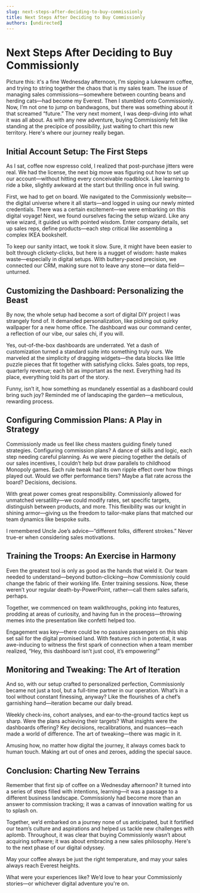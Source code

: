 ```yaml
---
slug: next-steps-after-deciding-to-buy-commissionly
title: Next Steps After Deciding to Buy Commissionly
authors: [undirected]
---
```



# Next Steps After Deciding to Buy Commissionly

Picture this: it's a fine Wednesday afternoon, I’m sipping a lukewarm coffee, and trying to string together the chaos that is my sales team. The issue of managing sales commissions—somewhere between counting beans and herding cats—had become my Everest. Then I stumbled onto Commissionly. Now, I’m not one to jump on bandwagons, but there was something about it that screamed “future.” The very next moment, I was deep-diving into what it was all about. As with any new adventure, buying Commissionly felt like standing at the precipice of possibility, just waiting to chart this new territory. Here's where our journey really began.

## Initial Account Setup: The First Steps

As I sat, coffee now espresso cold, I realized that post-purchase jitters were real. We had the license, the next big move was figuring out how to set up our account—without hitting every conceivable roadblock. Like learning to ride a bike, slightly awkward at the start but thrilling once in full swing.

First, we had to get on board. We navigated to the Commissionly website—the digital universe where it all starts—and logged in using our newly minted credentials. There was a certain excitement—we were embarking on this digital voyage! Next, we found ourselves facing the setup wizard. Like any wise wizard, it guided us with pointed wisdom. Enter company details, set up sales reps, define products—each step critical like assembling a complex IKEA bookshelf.

To keep our sanity intact, we took it slow. Sure, it might have been easier to bolt through clickety-clicks, but here is a nugget of wisdom: haste makes waste—especially in digital setups. With buttery-paced precision, we connected our CRM, making sure not to leave any stone—or data field—unturned.

## Customizing the Dashboard: Personalizing the Beast

By now, the whole setup had become a sort of digital DIY project I was strangely fond of. It demanded personalization, like picking out quirky wallpaper for a new home office. The dashboard was our command center, a reflection of our vibe, our sales chi, if you will.

Yes, out-of-the-box dashboards are underrated. Yet a dash of customization turned a standard suite into something truly ours. We marveled at the simplicity of dragging widgets—the data blocks like little puzzle pieces that fit together with satisfying clicks. Sales goats, top reps, quarterly revenue; each bit as important as the next. Everything had its place, everything told its part of the story.

Funny, isn’t it, how something as mundanely essential as a dashboard could bring such joy? Reminded me of landscaping the garden—a meticulous, rewarding process.

## Configuring Commission Plans: A Play in Strategy

Commissionly made us feel like chess masters guiding finely tuned strategies. Configuring commission plans? A dance of skills and logic, each step needing careful planning. As we were piecing together the details of our sales incentives, I couldn’t help but draw parallels to childhood Monopoly games. Each rule tweak had its own ripple effect over how things played out. Would we offer performance tiers? Maybe a flat rate across the board? Decisions, decisions.

With great power comes great responsibility. Commissionly allowed for unmatched versatility—we could modify rates, set specific targets, distinguish between products, and more. This flexibility was our knight in shining armor—giving us the freedom to tailor-make plans that matched our team dynamics like bespoke suits.

I remembered Uncle Joe’s advice—“different folks, different strokes.” Never true-er when considering sales motivations.

## Training the Troops: An Exercise in Harmony

Even the greatest tool is only as good as the hands that wield it. Our team needed to understand—beyond button-clicking—how Commissionly could change the fabric of their working life. Enter training sessions. Now, these weren’t your regular death-by-PowerPoint, rather—call them sales safaris, perhaps.

Together, we commenced on team walkthroughs, poking into features, prodding at areas of curiosity, and having fun in the process—throwing memes into the presentation like confetti helped too.

Engagement was key—there could be no passive passengers on this ship set sail for the digital promised land. With features rich in potential, it was awe-inducing to witness the first spark of connection when a team member realized, “Hey, this dashboard isn’t just cool, it’s empowering!”

## Monitoring and Tweaking: The Art of Iteration

And so, with our setup crafted to personalized perfection, Commissionly became not just a tool, but a full-time partner in our operation. What’s in a tool without constant finessing, anyway? Like the flourishes of a chef’s garnishing hand—iteration became our daily bread.

Weekly check-ins, cohort analyses, and ear-to-the-ground tactics kept us sharp. Were the plans achieving their targets? What insights were the dashboards offering? Key decisions, recalibrations, and nuances—each made a world of difference. The art of tweaking—there was magic in it. 

Amusing how, no matter how digital the journey, it always comes back to human touch. Making art out of ones and zeroes, adding the special sauce.

## Conclusion: Charting New Terrains

Remember that first sip of coffee on a Wednesday afternoon? It turned into a series of steps filled with intentions, learning—it was a passage to a different business landscape. Commissionly had become more than an answer to commission tracking; it was a canvas of innovation waiting for us to splash on.

Together, we’d embarked on a journey none of us anticipated, but it fortified our team’s culture and aspirations and helped us tackle new challenges with aplomb. Throughout, it was clear that buying Commissionly wasn’t about acquiring software; it was about embracing a new sales philosophy. Here's to the next phase of our digital odyssey.

May your coffee always be just the right temperature, and may your sales always reach Everest heights.

What were your experiences like? We’d love to hear your Commissionly stories—or whichever digital adventure you're on.